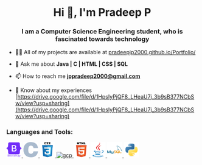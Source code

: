 <h1 align="center">Hi 👋, I'm Pradeep P</h1>
<h3 align="center">I am a Computer Science Engineering student, who is fascinated towards technology</h3>

- 👨‍💻 All of my projects are available at [pradeepjp2000.github.io/Portfolio/](pradeepjp2000.github.io/Portfolio/)

- 💬 Ask me about **Java | C | HTML | CSS | SQL**

- 📫 How to reach me **jppradeep2000@gmail.com**

- 📄 Know about my experiences [https://drive.google.com/file/d/1HpsIyPjQF8_LHeaU7j_3b9sB377NCbSw/view?usp=sharing](https://drive.google.com/file/d/1HpsIyPjQF8_LHeaU7j_3b9sB377NCbSw/view?usp=sharing)


<h3 align="left">Languages and Tools:</h3>
<p align="left"> <a href="https://getbootstrap.com" target="_blank"> <img src="https://raw.githubusercontent.com/devicons/devicon/master/icons/bootstrap/bootstrap-plain-wordmark.svg" alt="bootstrap" width="40" height="40"/> </a> <a href="https://www.cprogramming.com/" target="_blank"> <img src="https://raw.githubusercontent.com/devicons/devicon/master/icons/c/c-original.svg" alt="c" width="40" height="40"/> </a> <a href="https://www.w3schools.com/css/" target="_blank"> <img src="https://raw.githubusercontent.com/devicons/devicon/master/icons/css3/css3-original-wordmark.svg" alt="css3" width="40" height="40"/> </a> <a href="https://cloud.google.com" target="_blank"> <img src="https://www.vectorlogo.zone/logos/google_cloud/google_cloud-icon.svg" alt="gcp" width="40" height="40"/> </a> <a href="https://www.w3.org/html/" target="_blank"> <img src="https://raw.githubusercontent.com/devicons/devicon/master/icons/html5/html5-original-wordmark.svg" alt="html5" width="40" height="40"/> </a> <a href="https://www.java.com" target="_blank"> <img src="https://raw.githubusercontent.com/devicons/devicon/master/icons/java/java-original.svg" alt="java" width="40" height="40"/> </a> <a href="https://www.mysql.com/" target="_blank"> <img src="https://raw.githubusercontent.com/devicons/devicon/master/icons/mysql/mysql-original-wordmark.svg" alt="mysql" width="40" height="40"/> </a> <a href="https://www.python.org" target="_blank"> <img src="https://raw.githubusercontent.com/devicons/devicon/master/icons/python/python-original.svg" alt="python" width="40" height="40"/> </a> </p>

